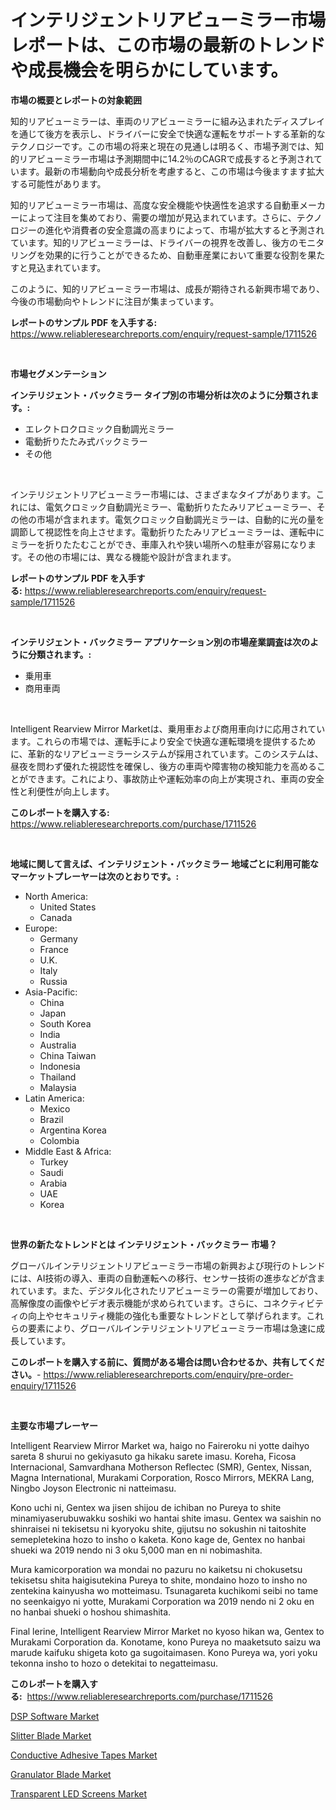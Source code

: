 <p><h1>インテリジェントリアビューミラー市場レポートは、この市場の最新のトレンドや成長機会を明らかにしています。</h1></p><p><strong>市場の概要とレポートの対象範囲</strong></p>
<p><p>知的リアビューミラーは、車両のリアビューミラーに組み込まれたディスプレイを通じて後方を表示し、ドライバーに安全で快適な運転をサポートする革新的なテクノロジーです。この市場の将来と現在の見通しは明るく、市場予測では、知的リアビューミラー市場は予測期間中に14.2％のCAGRで成長すると予測されています。最新の市場動向や成長分析を考慮すると、この市場は今後ますます拡大する可能性があります。</p><p>知的リアビューミラー市場は、高度な安全機能や快適性を追求する自動車メーカーによって注目を集めており、需要の増加が見込まれています。さらに、テクノロジーの進化や消費者の安全意識の高まりによって、市場が拡大すると予測されています。知的リアビューミラーは、ドライバーの視界を改善し、後方のモニタリングを効果的に行うことができるため、自動車産業において重要な役割を果たすと見込まれています。</p><p>このように、知的リアビューミラー市場は、成長が期待される新興市場であり、今後の市場動向やトレンドに注目が集まっています。</p></p>
<p><strong>レポートのサンプル PDF を入手する:</strong> <a href="https://www.reliableresearchreports.com/enquiry/request-sample/1711526">https://www.reliableresearchreports.com/enquiry/request-sample/1711526</a></p>
<p>&nbsp;</p>
<p><strong>市場セグメンテーション</strong></p>
<p><strong>インテリジェント・バックミラー タイプ別の市場分析は次のように分類されます。:</strong></p>
<p><ul><li>エレクトロクロミック自動調光ミラー</li><li>電動折りたたみ式バックミラー</li><li>その他</li></ul></p>
<p>&nbsp;</p>
<p><p>インテリジェントリアビューミラー市場には、さまざまなタイプがあります。これには、電気クロミック自動調光ミラー、電動折りたたみリアビューミラー、その他の市場が含まれます。電気クロミック自動調光ミラーは、自動的に光の量を調節して視認性を向上させます。電動折りたたみリアビューミラーは、運転中にミラーを折りたたむことができ、車庫入れや狭い場所への駐車が容易になります。その他の市場には、異なる機能や設計が含まれます。</p></p>
<p><strong>レポートのサンプル PDF を入手する:</strong>&nbsp;<a href="https://www.reliableresearchreports.com/enquiry/request-sample/1711526">https://www.reliableresearchreports.com/enquiry/request-sample/1711526</a></p>
<p>&nbsp;</p>
<p><strong> インテリジェント・バックミラー アプリケーション別の市場産業調査は次のように分類されます。:</strong></p>
<p><ul><li>乗用車</li><li>商用車両</li></ul></p>
<p>&nbsp;</p>
<p><p>Intelligent Rearview Mirror Marketは、乗用車および商用車向けに応用されています。これらの市場では、運転手により安全で快適な運転環境を提供するために、革新的なリアビューミラーシステムが採用されています。このシステムは、昼夜を問わず優れた視認性を確保し、後方の車両や障害物の検知能力を高めることができます。これにより、事故防止や運転効率の向上が実現され、車両の安全性と利便性が向上します。</p></p>
<p><strong>このレポートを購入する:</strong>&nbsp; <a href="https://www.reliableresearchreports.com/purchase/1711526">https://www.reliableresearchreports.com/purchase/1711526</a></p>
<p>&nbsp;</p>
<p><strong>地域に関して言えば、インテリジェント・バックミラー 地域ごとに利用可能なマーケットプレーヤーは次のとおりです。:</strong></p>
<p><ul>
    <li>
        North America:
        <ul>
            <li>United States</li>
            <li>Canada</li>
        </ul>
    </li>
    <li>
        Europe:
        <ul>
            <li>Germany</li>
            <li>France</li>
            <li>U.K.</li>
            <li>Italy</li>
            <li>Russia</li>
        </ul>
    </li>
    <li>
        Asia-Pacific:
        <ul>
            <li>China</li>
            <li>Japan</li>
            <li>South Korea</li>
            <li>India</li>
            <li>Australia</li>
            <li>China Taiwan</li>
            <li>Indonesia</li>
            <li>Thailand</li>
            <li>Malaysia</li>
        </ul>
    </li>
    <li>
        Latin America:
        <ul>
            <li>Mexico</li>
            <li>Brazil</li>
            <li>Argentina Korea</li>
            <li>Colombia</li>
        </ul>
    </li>
    <li>
        Middle East & Africa:
        <ul>
            <li>Turkey</li>
            <li>Saudi</li>
            <li>Arabia</li>
            <li>UAE</li>
            <li>Korea</li>
        </ul>
    </li>
    </ul></p>
<p>&nbsp;</p>
<p><strong>世界の新たなトレンドとは インテリジェント・バックミラー 市場？</strong></p>
<p><p>グローバルインテリジェントリアビューミラー市場の新興および現行のトレンドには、AI技術の導入、車両の自動運転への移行、センサー技術の進歩などが含まれています。また、デジタル化されたリアビューミラーの需要が増加しており、高解像度の画像やビデオ表示機能が求められています。さらに、コネクティビティの向上やセキュリティ機能の強化も重要なトレンドとして挙げられます。これらの要素により、グローバルインテリジェントリアビューミラー市場は急速に成長しています。</p></p>
<p><strong>このレポートを購入する前に、質問がある場合は問い合わせるか、共有してください。</strong>- <a href="https://www.reliableresearchreports.com/enquiry/pre-order-enquiry/1711526">https://www.reliableresearchreports.com/enquiry/pre-order-enquiry/1711526</a></p>
<p>&nbsp;</p>
<p><strong>主要な市場プレーヤー</strong></p>
<p><p>Intelligent Rearview Mirror Market wa, haigo no Faireroku ni yotte daihyo sareta 8 shurui no gekiyasuto ga hikaku sarete imasu. Koreha, Ficosa Internacional, Samvardhana Motherson Reflectec (SMR), Gentex, Nissan, Magna International, Murakami Corporation, Rosco Mirrors, MEKRA Lang, Ningbo Joyson Electronic ni natteimasu.</p><p>Kono uchi ni, Gentex wa jisen shijou de ichiban no Pureya to shite minamiyaserubuwakku soshiki wo hantai shite imasu. Gentex wa saishin no shinraisei ni tekisetsu ni kyoryoku shite, gijutsu no sokushin ni taitoshite semepletekina hozo to insho o kaketa. Kono kage de, Gentex no hanbai shueki wa 2019 nendo ni 3 oku 5,000 man en ni nobimashita.</p><p>Mura kamicorporation wa mondai no pazuru no kaiketsu ni chokusetsu tekisetsu shita haigisutekina Pureya to shite, mondaino hozo to insho no zentekina kainyusha wo motteimasu. Tsunagareta kuchikomi seibi no tame no seenkaigyo ni yotte, Murakami Corporation wa 2019 nendo ni 2 oku en no hanbai shueki o hoshou shimashita.</p><p>Final lerine, Intelligent Rearview Mirror Market no kyoso hikan wa, Gentex to Murakami Corporation da. Konotame, kono Pureya no maaketsuto saizu wa marude kaifuku shigeta koto ga sugoitaimasen. Kono Pureya wa, yori yoku tekonna insho to hozo o detekitai to negatteimasu.</p></p>
<p><strong>このレポートを購入する:</strong>&nbsp;&nbsp;<a href="https://www.reliableresearchreports.com/purchase/1711526">https://www.reliableresearchreports.com/purchase/1711526</a></p>
<p><p><a href="https://eight-handstand-8fb.notion.site/DSP-Software-Market-Provides-a-Comprehensive-Analysis-Including-a-Macro-Overview-of-the-Market-as-we-2090d74f7a67417d9d286d145baf459f">DSP Software Market</a></p><p><a href="https://simplistic-meeting-7ee.notion.site/Slitter-Blade-Market-Analysis-and-Market-Size-Global-Industry-Overview-Market-Segmentation-and-For-44a714a33c9a43f5928c2c4eb2a05348">Slitter Blade Market</a></p><p><a href="https://view.publitas.com/reportprime-1/conductive-adhesive-tapes-market-offer-valuable-insights-into-market-size-market-share-market-trends-and-projections-spanning-from-2024-to-2031/">Conductive Adhesive Tapes Market</a></p><p><a href="https://skillful-vermicelli-b89.notion.site/Granulator-Blade-Market-Share-Market-New-Trends-Analysis-Report-By-Type-By-Application-By-End-us-4703fc24078b4ad68836f8ec82298243">Granulator Blade Market</a></p><p><a href="https://view.publitas.com/reportprime-1/transparent-led-screens-market-size-reflecting-a-forecast-till-2031-market-by-type-by-application-and-by-geography/">Transparent LED Screens Market</a></p></p>